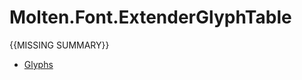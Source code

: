 ﻿  
# Molten.Font.ExtenderGlyphTable
{{MISSING SUMMARY}}
  
*  [Glyphs](docs/Molten.Font/Molten/Font/ExtenderGlyphTable/Glyphs.md)